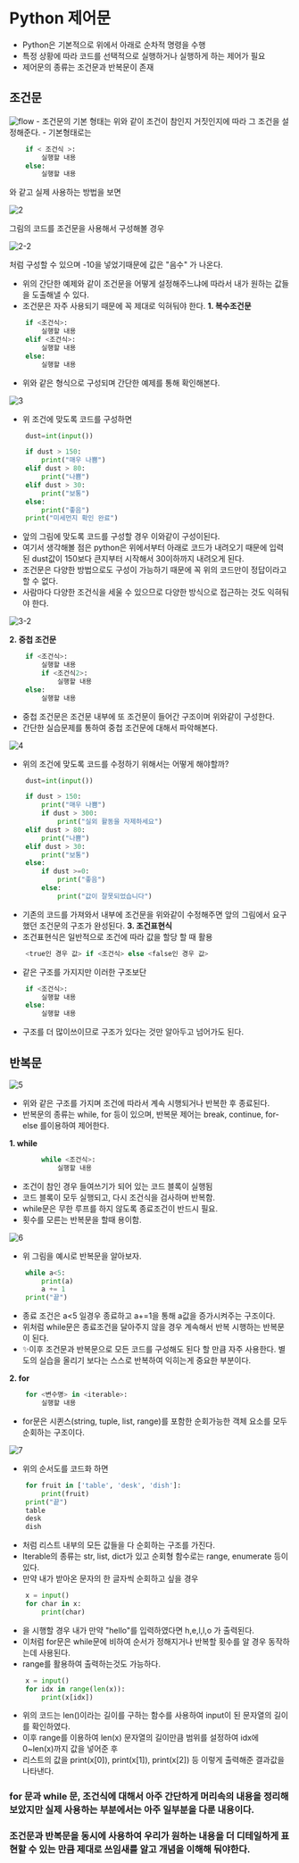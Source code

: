 # **Python 제어문**
  - Python은 기본적으로 위에서 아래로 순차적 명령을 수행
  - 특정 상황에 따라 코드를 선택적으로 실행하거나 실행하게 하는 제어가 필요
  - 제어문의 종류는 조건문과 반복문이 존재

## **조건문**
  ![flow](images/1.PNG)
    - 조건문의 기본 형태는 위와 같이 조건이 참인지 거짓인지에 따라 그 조건을 설정해준다.
    - 기본형태로는

``` python
    if < 조건식 >: 
        실행할 내용
    else:
        실행할 내용
```
   와 같고 실제 사용하는 방법을 보면

   ![2](images/2.PNG)

   그림의 코드를 조건문을 사용해서 구성해볼 경우

   ![2-2](images/2-2.PNG)

   처럼 구성할 수 있으며 -10을 넣었기때문에 값은 "음수" 가 나온다.

   - 위의 간단한 예제와 같이 조건문을 어떻게 설정해주느냐에 따라서 내가 원하는 값들을 도출해낼 수 있다.
   - 조건문은 자주 사용되기 때문에 꼭 제대로 익혀둬야 한다.
  **1. 복수조건문**
```python
    if <조건식>:
        실행할 내용
    elif <조건식>:
        실행할 내용
    else:
        실행할 내용
```
   - 위와 같은 형식으로 구성되며 간단한 예제를 통해 확인해본다.
   
   ![3](images/3.PNG)

   - 위 조건에 맞도록 코드를 구성하면
```python
    dust=int(input())

    if dust > 150:
        print("매우 나쁨")
    elif dust > 80:
        print("나쁨")
    elif dust > 30:
        print("보통")
    else:
        print("좋음")
    print("미세먼지 확인 완료")
```
   - 앞의 그림에 맞도록 코드를 구성할 경우 이와같이 구성이된다.
   - 여기서 생각해볼 점은 python은 위에서부터 아래로 코드가 내려오기 때문에 입력된 dust값이 150보다 큰지부터 시작해서 30이하까지 내려오게 된다.
   - 조건문은 다양한 방법으로도 구성이 가능하기 때문에 꼭 위의 코드만이 정답이라고 할 수 없다.
   - 사람마다 다양한 조건식을 세울 수 있으므로 다양한 방식으로 접근하는 것도 익혀둬야 한다.

   ![3-2](images/3-2.PNG)

   **2. 중첩 조건문**
```python
    if <조건식>:
        실행할 내용
        if <조건식2>:
            실행할 내용
    else:
        실행할 내용
```
   - 중첩 조건문은 조건문 내부에 또 조건문이 들어간 구조이며 위와같이 구성한다.
   - 간단한 실습문제를 통하여 중첩 조건문에 대해서 파악해본다.

   ![4](images/4.PNG)

   - 위의 조건에 맞도록 코드를 수정하기 위해서는 어떻게 해야할까?
```python
    dust=int(input())

    if dust > 150:
        print("매우 나쁨")
        if dust > 300:
            print("실외 활동을 자제하세요")
    elif dust > 80:
        print("나쁨")
    elif dust > 30:
        print("보통")
    else:
        if dust >=0:
            print("좋음")
        else:
            print("값이 잘못되었습니다")
```
   - 기존의 코드를 가져와서 내부에 조건문을 위와같이 수정해주면 앞의 그림에서 요구했던 조건문의 구조가 완성된다.
**3. 조건표현식**
   - 조건표현식은 일반적으로 조건에 따라 값을 할당 할 때 활용
```python
    <true인 경우 값> if <조건식> else <false인 경우 값>
```
   - 같은 구조를 가지지만 이러한 구조보단
```python
    if <조건식>:
        실행할 내용
    else:
        실행할 내용
```
   - 구조를 더 많이쓰이므로 구조가 있다는 것만 알아두고 넘어가도 된다.

## **반복문**
  
  ![5](images/5.PNG)

  - 위와 같은 구조를 가지며 조건에 따라서 계속 시행되거나 반복한 후 종료된다.
  - 반복문의 종류는 while, for 등이 있으며, 반복문 제어는 break, continue, for-else 를이용하여 제어한다.

  **1. while**
```python
        while <조건식>:
            실행할 내용
```
    
   - 조건이 참인 경우 들여쓰기가 되어 있는 코드 블록이 실행됨
   - 코드 블록이 모두 실행되고, 다시 조건식을 검사하며 반복함.
   - while문은 무한 루프를 하지 않도록 종료조건이 반드시 필요.
   - 횟수를 모른는 반복문을 할때 용이함.

   ![6](images/6.PNG)

   - 위 그림을 예시로 반복문을 알아보자.

```python
    while a<5:
        print(a)
        a += 1
    print("끝")
```
   - 종료 조건은 a<5 일경우 종료하고 a+=1을 통해 a값을 증가시켜주는 구조이다.
   - 위처럼 while문은 종료조건을 달아주지 않을 경우 계속해서 반복 시행하는 반복문이 된다.
   - ✨이후 조건문과 반복문으로 모든 코드를 구성해도 된다 할 만큼 자주 사용한다. 별도의 실습을 올리기 보다는 스스로 반복하여 익히는게 중요한 부분이다.

   **2. for**
```python
    for <변수명> in <iterable>:
        실행할 내용
```
   - for문은 시퀸스(string, tuple, list, range)를 포함한 순회가능한 객체 요소를 모두 순회하는 구조이다.

   ![7](images/7.PNG)

   - 위의 순서도를 코드화 하면

```python
    for fruit in ['table', 'desk', 'dish']:
        print(fruit)
    print("끝")
    table
    desk
    dish
```
   - 처럼 리스트 내부의 모든 값들을 다 순회하는 구조를 가진다.
   - Iterable의 종류는 str, list, dict가 있고 순회형 함수로는 range, enumerate 등이 있다.
   - 만약 내가 받아온 문자의 한 글자씩 순회하고 싶을 경우
```python
    x = input()
    for char in x:
        print(char)
```
   - 을 시행할 경우 내가 만약 "hello"를 입력하였다면 h,e,l,l,o 가 출력된다.
   - 이처럼 for문은 while문에 비하여 순서가 정해지거나 반복할 횟수를 알 경우 동작하는데 사용된다.
   - range를 활용하여 출력하는것도 가능하다.
```python
    x = input()
    for idx in range(len(x)):
        print(x[idx])
```
   - 위의 코드는 len()이라는 길이를 구하는 함수를 사용하여 input이 된 문자열의 길이를 확인하였다.
   - 이후 range를 이용하여 len(x) 문자열의 길이만큼 범위를 설정하여 idx에 0~len(x)까지 값을 넣어준 후
   - 리스트의 값을 print(x[0]), print(x[1]), print(x[2]) 등 이렇게 출력해준 결과값을 나타낸다.


### **for 문과 while 문, 조건식에 대해서 아주 간단하게 머리속의 내용을 정리해 보았지만 실제 사용하는 부분에서는 아주 일부분을 다룬 내용이다.**
### **조건문과 반복문을 동시에 사용하여 우리가 원하는 내용을 더 디테일하게 표현할 수 있는 만큼 제대로 쓰임새를 알고 개념을 이해해 둬야한다.**